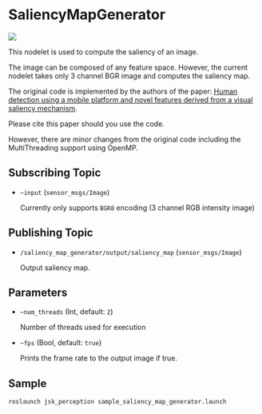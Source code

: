 # SaliencyMapGenerator
![](images/saliency_map.png)

This nodelet is used to compute the saliency of an image.

The image can be composed of any feature space. However, the current nodelet
takes only 3 channel BGR image and computes the saliency map.

The original code is implemented by the authors of the paper:
[Human detection using a mobile platform and novel features derived from a visual saliency mechanism](http://www.sciencedirect.com/science/article/pii/S0262885609001371).

Please cite this paper should you use the code.

However, there are minor changes from the original code
including the MultiThreading support using OpenMP.


## Subscribing Topic
* `~input` (`sensor_msgs/Image`)

  Currently only supports `BGR8` encoding (3 channel RGB intensity image)

## Publishing Topic
* `/saliency_map_generator/output/saliency_map` (`sensor_msgs/Image`)

  Output saliency map.

## Parameters
* `~num_threads` (Int, default: `2`)

  Number of threads used for execution

* `~fps` (Bool, default: `true`)

  Prints the frame rate to the output image if true.


## Sample

```bash
roslaunch jsk_perception sample_saliency_map_generator.launch
```
